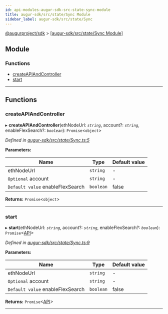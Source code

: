 ```yaml
---
id: api-modules-augur-sdk-src-state-sync-module
title: augur-sdk/src/state/Sync Module
sidebar_label: augur-sdk/src/state/Sync
---
```


[@augurproject/sdk](api-readme.md) > [[augur-sdk/src/state/Sync Module]](api-modules-augur-sdk-src-state-sync-module.md)

## Module

### Functions

* [createAPIAndController](api-modules-augur-sdk-src-state-sync-module.md#createapiandcontroller)
* [start](api-modules-augur-sdk-src-state-sync-module.md#start)

---

## Functions

<a id="createapiandcontroller"></a>

###  createAPIAndController

▸ **createAPIAndController**(ethNodeUrl: *`string`*, account?: *`string`*, enableFlexSearch?: *`boolean`*): `Promise`<`object`>

*Defined in [augur-sdk/src/state/Sync.ts:5](https://github.com/AugurProject/augur/blob/1e1466f1d3/packages/augur-sdk/src/state/Sync.ts#L5)*

**Parameters:**

| Name | Type | Default value |
| ------ | ------ | ------ |
| ethNodeUrl | `string` | - |
| `Optional` account | `string` | - |
| `Default value` enableFlexSearch | `boolean` | false |

**Returns:** `Promise`<`object`>

___
<a id="start"></a>

###  start

▸ **start**(ethNodeUrl: *`string`*, account?: *`string`*, enableFlexSearch?: *`boolean`*): `Promise`<[API](api-classes-augur-sdk-src-state-getter-api-api.md)>

*Defined in [augur-sdk/src/state/Sync.ts:9](https://github.com/AugurProject/augur/blob/1e1466f1d3/packages/augur-sdk/src/state/Sync.ts#L9)*

**Parameters:**

| Name | Type | Default value |
| ------ | ------ | ------ |
| ethNodeUrl | `string` | - |
| `Optional` account | `string` | - |
| `Default value` enableFlexSearch | `boolean` | false |

**Returns:** `Promise`<[API](api-classes-augur-sdk-src-state-getter-api-api.md)>

___

